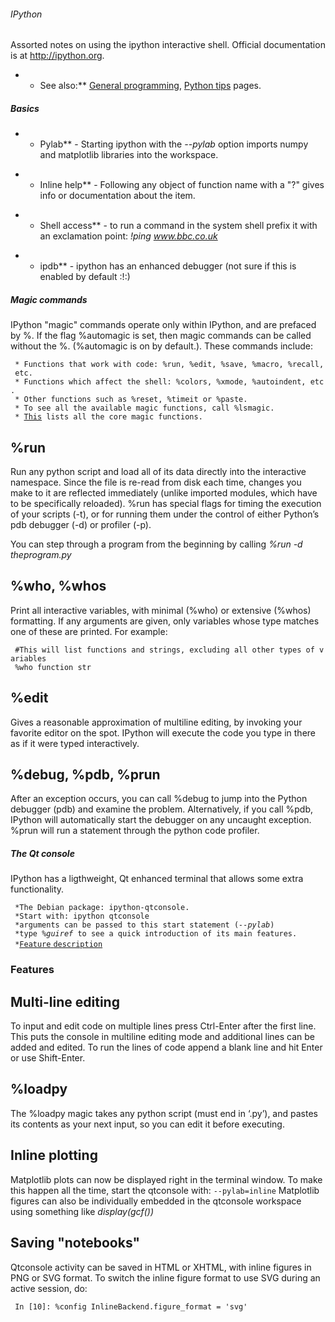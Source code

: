 ###### IPython

Assorted notes on using the ipython interactive shell. Official
documentation is at <http://ipython.org>.

-   -   See also:\*\* [General programming](programming "wikilink"),
        [Python tips](pythontips "wikilink") pages.

##### Basics

-   -   Pylab\*\* - Starting ipython with the *--pylab* option imports
        numpy and matplotlib libraries into the workspace.

<!-- -->

-   -   Inline help\*\* - Following any object of function name with a
        "?" gives info or documentation about the item.

<!-- -->

-   -   Shell access\*\* - to run a command in the system shell prefix
        it with an exclamation point: *!ping www.bbc.co.uk*

<!-- -->

-   -   ipdb\*\* - ipython has an enhanced debugger (not sure if this is
        enabled by default :!:)

##### Magic commands

IPython "magic" commands operate only within IPython, and are prefaced
by %. If the flag %automagic is set, then magic commands can be called
without the %. (%automagic is on by default.). These commands include:

` * Functions that work with code: %run, %edit, %save, %macro, %recall, etc.`\
` * Functions which affect the shell: %colors, %xmode, %autoindent, etc.`\
` * Other functions such as %reset, %timeit or %paste.`\
` * To see all the available magic functions, call %lsmagic.`\
` * `[`This`](http://ipython.org/ipython-doc/stable/api/generated/IPython.core.magic.html#module-IPython.core.magic "wikilink")` lists all the core magic functions.`

%run
----

Run any python script and load all of its data directly into the
interactive namespace. Since the file is re-read from disk each time,
changes you make to it are reflected immediately (unlike imported
modules, which have to be specifically reloaded). %run has special flags
for timing the execution of your scripts (-t), or for running them under
the control of either Python’s pdb debugger (-d) or profiler (-p).

You can step through a program from the beginning by calling *%run -d
theprogram.py*

%who, %whos
-----------

Print all interactive variables, with minimal (%who) or extensive
(%whos) formatting. If any arguments are given, only variables whose
type matches one of these are printed. For example:

` #This will list functions and strings, excluding all other types of variables`\
` %who function str`

%edit
-----

Gives a reasonable approximation of multiline editing, by invoking your
favorite editor on the spot. IPython will execute the code you type in
there as if it were typed interactively.

%debug, %pdb, %prun
-------------------

After an exception occurs, you can call %debug to jump into the Python
debugger (pdb) and examine the problem. Alternatively, if you call %pdb,
IPython will automatically start the debugger on any uncaught exception.
%prun will run a statement through the python code profiler.

##### The Qt console

IPython has a ligthweight, Qt enhanced terminal that allows some extra
functionality.

` *The Debian package: ipython-qtconsole.`\
` *Start with: ipython qtconsole`\
` *arguments can be passed to this start statement (`*`--pylab`*`)`\
` *type `*`%guiref`*` to see a quick introduction of its main features.`\
` *`[`Feature`
`description`](http://ipython.org/ipython-doc/stable/interactive/qtconsole.html "wikilink")

### Features

Multi-line editing
------------------

To input and edit code on multiple lines press Ctrl-Enter after the
first line. This puts the console in multiline editing mode and
additional lines can be added and edited. To run the lines of code
append a blank line and hit Enter or use Shift-Enter.

%loadpy
-------

The %loadpy magic takes any python script (must end in ‘.py’), and
pastes its contents as your next input, so you can edit it before
executing.

Inline plotting
---------------

Matplotlib plots can now be displayed right in the terminal window. To
make this happen all the time, start the qtconsole with:
`--pylab=inline` Matplotlib figures can also be individually embedded in
the qtconsole workspace using something like *display(gcf())*

Saving "notebooks"
------------------

Qtconsole activity can be saved in HTML or XHTML, with inline figures in
PNG or SVG format. To switch the inline figure format to use SVG during
an active session, do:

` In [10]: %config InlineBackend.figure_format = 'svg'`
